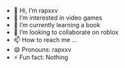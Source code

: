 - 👋 Hi, I’m rapxxv
- 👀 I’m interested in video games
- 🌱 I’m currently learning a book
- 💞️ I’m looking to collaborate on roblox
- 📫 How to reach me ...
- 😄 Pronouns: rapxxv
- ⚡ Fun fact: Nothing

<!---
rapxxv/rapxxv is a ✨ special ✨ repository because its `README.md` (this file) appears on your GitHub profile.
You can click the Preview link to take a look at your changes.
--->
